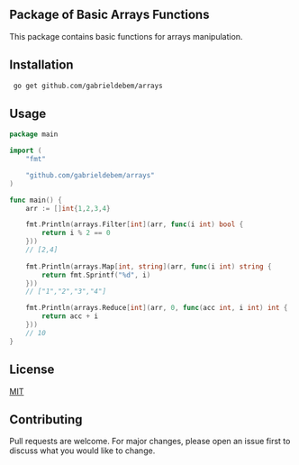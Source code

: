 ## Package of Basic Arrays Functions

This package contains basic functions for arrays manipulation.

## Installation

```bash
 go get github.com/gabrieldebem/arrays
```

## Usage

```go
package main

import (
    "fmt"

    "github.com/gabrieldebem/arrays"
)

func main() {
    arr := []int{1,2,3,4}

    fmt.Println(arrays.Filter[int](arr, func(i int) bool {
        return i % 2 == 0
    }))
    // [2,4]
    
    fmt.Println(arrays.Map[int, string](arr, func(i int) string {
        return fmt.Sprintf("%d", i)
    }))
    // ["1","2","3","4"]

    fmt.Println(arrays.Reduce[int](arr, 0, func(acc int, i int) int {
        return acc + i
    }))
    // 10
}
```

## License
[MIT](https://choosealicense.com/licenses/mit/)


## Contributing
Pull requests are welcome. For major changes, please open an issue first to discuss what you would like to change.   